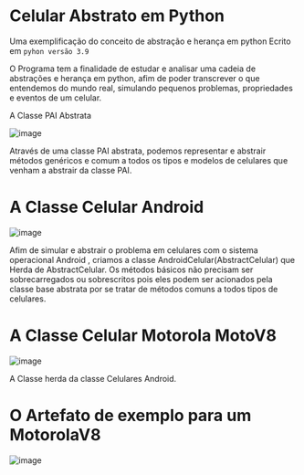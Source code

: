 # Celular Abstrato em Python
 Uma exemplificação do conceito de abstração e herança em python
Ecrito em ```pyhon versão 3.9```

O Programa tem a finalidade de estudar e analisar uma cadeia de abstrações e herança em python, afim de poder transcrever o que entendemos do mundo real, simulando pequenos problemas, propriedades e eventos de um celular.

A Classe PAI Abstrata

![image](https://user-images.githubusercontent.com/18727307/125477687-e289d1b7-0489-4801-9d6e-babb67b2d67a.png)

Através de uma classe PAI abstrata, podemos representar e abstrair métodos genéricos e comum a todos os tipos e modelos de celulares que venham a abstrair da classe PAI.

# A Classe Celular Android
![image](https://user-images.githubusercontent.com/18727307/125477936-c5aa3925-db94-4d52-986d-8f0c82fba6b0.png)

Afim de simular e abstrair o problema em celulares com o sistema operacional Android , criamos a classe AndroidCelular(AbstractCelular) que Herda de AbstractCelular.
Os métodos básicos não precisam ser sobrecarregados ou sobrescritos pois eles podem ser acionados pela classe base abstrata por se tratar de métodos comuns a todos tipos de celulares.


# A Classe Celular Motorola MotoV8 
![image](https://user-images.githubusercontent.com/18727307/125478371-5841566c-d37d-435a-bff8-e0221e441fcf.png)

A Classe herda da classe Celulares Android.


# O Artefato de exemplo para um MotorolaV8
![image](https://user-images.githubusercontent.com/18727307/125478582-6eb85ffc-ba20-4005-bb34-25308b581456.png)




